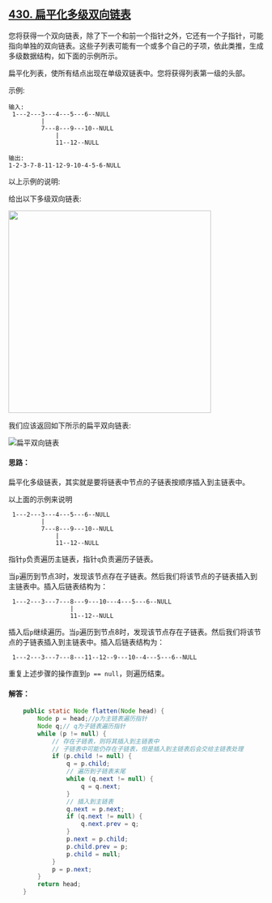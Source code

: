 ## [430. 扁平化多级双向链表](https://leetcode-cn.com/problems/flatten-a-multilevel-doubly-linked-list/description/)

您将获得一个双向链表，除了下一个和前一个指针之外，它还有一个子指针，可能指向单独的双向链表。这些子列表可能有一个或多个自己的子项，依此类推，生成多级数据结构，如下面的示例所示。

扁平化列表，使所有结点出现在单级双链表中。您将获得列表第一级的头部。

示例:
```
输入:
 1---2---3---4---5---6--NULL
         |
         7---8---9---10--NULL
             |
             11--12--NULL

输出:
1-2-3-7-8-11-12-9-10-4-5-6-NULL
```

以上示例的说明:

给出以下多级双向链表:

<img src="https://assets.leetcode-cn.com/aliyun-lc-upload/uploads/2018/10/12/multilevellinkedlist.png" height="400" />

我们应该返回如下所示的扁平双向链表:

![扁平双向链表](https://assets.leetcode-cn.com/aliyun-lc-upload/uploads/2018/10/12/multilevellinkedlistflattened.png)

#### 思路：
扁平化多级链表，其实就是要将链表中节点的子链表按顺序插入到主链表中。

以上面的示例来说明
```
 1---2---3---4---5---6--NULL
         |
         7---8---9---10--NULL
             |
             11--12--NULL
```
指针`p`负责遍历主链表，指针`q`负责遍历子链表。

当`p`遍历到节点3时，发现该节点存在子链表。然后我们将该节点的子链表插入到主链表中。插入后链表结构为：
```
 1---2---3---7---8---9---10---4---5---6--NULL
                 |
                 11--12--NULL
```
插入后`p`继续遍历。当`p`遍历到节点8时，发现该节点存在子链表。然后我们将该节点的子链表插入到主链表中。插入后链表结构为：
```
 1---2---3---7---8---11--12--9---10--4---5---6--NULL
```
重复上述步骤的操作直到`p == null`，则遍历结束。

#### 解答：
```Java
    public static Node flatten(Node head) {
        Node p = head;//p为主链表遍历指针
        Node q;// q为子链表遍历指针
        while (p != null) {
            // 存在子链表，则将其插入到主链表中
            // 子链表中可能仍存在子链表，但是插入到主链表后会交给主链表处理
            if (p.child != null) {
                q = p.child;
                // 遍历到子链表末尾
                while (q.next != null) {
                    q = q.next;
                }
                // 插入到主链表
                q.next = p.next;
                if (q.next != null) {
                    q.next.prev = q;
                }
                p.next = p.child;
                p.child.prev = p;
                p.child = null;
            }
            p = p.next;
        }
        return head;
    }
```